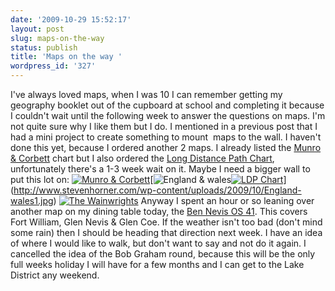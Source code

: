 ```yaml
---
date: '2009-10-29 15:52:17'
layout: post
slug: maps-on-the-way
status: publish
title: 'Maps on the way '
wordpress_id: '327'
---
```


I've always loved maps, when I was 10 I can remember getting my geography booklet out of the cupboard at school and completing it because I couldn't wait until the following week to answer the questions on maps. I'm not quite sure why I like them but I do. I mentioned in a previous post that I had a mini project to create something to mount  maps to the wall. I haven't done this yet, because I ordered another 2 maps. I already listed the [Munro & Corbett](http://www.amazon.co.uk/gp/product/185137289X?ie=UTF8&tag=faitocom-21&linkCode=as2&camp=1634&creative=19450&creativeASIN=185137289X) chart but I also ordered the [Long Distance Path Chart](http://www.amazon.co.uk/gp/product/185137387X?ie=UTF8&tag=faitocom-21&linkCode=as2&camp=1634&creative=19450&creativeASIN=185137387X), unfortunately there's a 1-3 week wait on it. Maybe I need a bigger wall to put this lot on: [![Munro & Corbett](http://www.stevenhorner.com/wp-content/uploads/2009/10/Munro-Corbett-94x150.jpg)](http://www.stevenhorner.com/wp-content/uploads/2009/10/Munro-Corbett.JPG)[![England & wales](http://www.stevenhorner.com/wp-content/uploads/2009/10/England-wales1-150x150.jpg)[![LDP Chart](http://www.stevenhorner.com/wp-content/uploads/2009/10/LDP-Chart-95x150.jpg)](http://www.stevenhorner.com/wp-content/uploads/2009/10/LDP-Chart.JPG)](http://www.stevenhorner.com/wp-content/uploads/2009/10/England-wales1.jpg) [![The Wainwrights](http://www.stevenhorner.com/wp-content/uploads/2009/10/The-Wainwrights-150x150.jpg)](http://www.stevenhorner.com/wp-content/uploads/2009/10/The-Wainwrights.jpg) Anyway I spent an hour or so leaning over another map on my dining table today, the [Ben Nevis OS 41](http://www.amazon.co.uk/gp/product/1851372334?ie=UTF8&tag=faitocom-21&linkCode=as2&camp=1634&creative=19450&creativeASIN=1851372334). This covers Fort William, Glen Nevis & Glen Coe. If the weather isn't too bad (don't mind some rain) then I should be heading that direction next week. I have an idea of where I would like to walk, but don't want to say and not do it again. I cancelled the idea of the Bob Graham round, because this will be the only full weeks holiday I will have for a few months and I can get to the Lake District any weekend.
